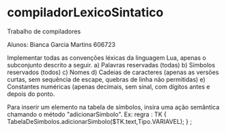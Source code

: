 # compiladorLexicoSintatico
Trabalho de compiladores

Alunos:
  Bianca Garcia Martins 606723
  

Implementar todas as convenções léxicas da linguagem Lua, apenas o subconjunto descrito a seguir.
a) Palavras reservadas (todas)
b) Símbolos reservados (todos)
c) Nomes
d) Cadeias de caracteres (apenas as versões curtas, sem sequência de escape, quebras de linha
não permitidas)
e) Constantes numéricas (apenas decimais, sem sinal, com dígitos antes e depois do ponto.

Para inserir um elemento na tabela de símbolos, insira uma ação semântica chamando o método "adicionarSimbolo". 
Ex:
regra : TK { TabelaDeSimbolos.adicionarSimbolo($TK.text,Tipo.VARIAVEL); }
;



